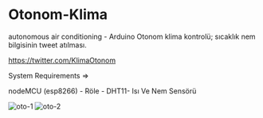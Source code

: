# Otonom-Klima
autonomous air conditioning - Arduino Otonom klima kontrolü; sıcaklık nem bilgisinin tweet atılması. 

https://twitter.com/KlimaOtonom

System Requirements =>

nodeMCU (esp8266) - Röle - DHT11- Isı Ve Nem Sensörü


![oto-1](https://user-images.githubusercontent.com/28316968/49212010-0a857400-f3d2-11e8-873d-ef4cbb08596e.PNG)
![oto-2](https://user-images.githubusercontent.com/28316968/49212011-0a857400-f3d2-11e8-92e4-78c9cbf64445.PNG)
